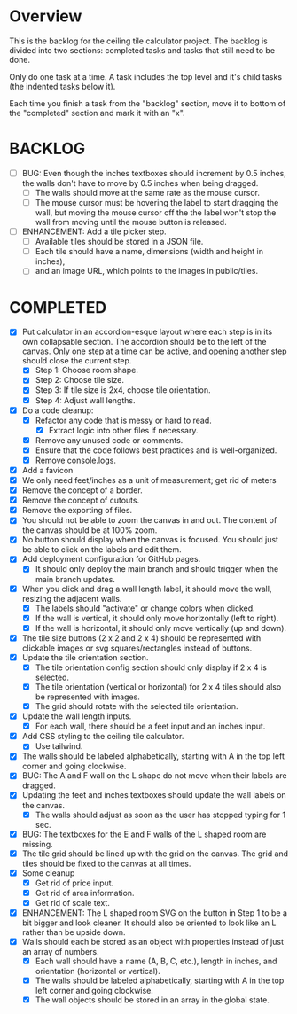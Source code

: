 # Overview

This is the backlog for the ceiling tile calculator project. The backlog is divided into two sections: completed tasks
and tasks that still need to be done.

Only do one task at a time. A task includes the top level and it's child tasks (the indented tasks below it).

Each time you finish a task from the "backlog" section, move it to bottom of the "completed" section and mark it with
an "x".

# BACKLOG

- [ ] BUG: Even though the inches textboxes should increment by 0.5 inches, the walls don't have to move by 0.5 inches
      when being dragged.
  - [ ] The walls should move at the same rate as the mouse cursor.
  - [ ] The mouse cursor must be hovering the label to start dragging the wall, but moving the mouse cursor off the
        the label won't stop the wall from moving until the mouse button is released.
- [ ] ENHANCEMENT: Add a tile picker step.
  - [ ] Available tiles should be stored in a JSON file.
  - [ ] Each tile should have a name, dimensions (width and height in inches),
  - [ ] and an image URL, which points to the images in public/tiles.

# COMPLETED

- [x] Put calculator in an accordion-esque layout where each step is in its own collapsable section. The accordion
      should be to the left of the canvas. Only one step at a time can be active, and opening another step should close the
      current step.
  - [x] Step 1: Choose room shape.
  - [x] Step 2: Choose tile size.
  - [x] Step 3: If tile size is 2x4, choose tile orientation.
  - [x] Step 4: Adjust wall lengths.
- [x] Do a code cleanup:
  - [x] Refactor any code that is messy or hard to read.
    - [x] Extract logic into other files if necessary.
  - [x] Remove any unused code or comments.
  - [x] Ensure that the code follows best practices and is well-organized.
  - [x] Remove console.logs.
- [x] Add a favicon
- [x] We only need feet/inches as a unit of measurement; get rid of meters
- [x] Remove the concept of a border.
- [x] Remove the concept of cutouts.
- [x] Remove the exporting of files.
- [x] You should not be able to zoom the canvas in and out. The content of the canvas should be at 100% zoom.
- [x] No button should display when the canvas is focused. You should just be able to click on the labels and edit them.
- [x] Add deployment configuration for GitHub pages.
  - [x] It should only deploy the main branch and should trigger when the main branch updates.
- [x] When you click and drag a wall length label, it should move the wall, resizing the adjacent walls.
  - [x] The labels should "activate" or change colors when clicked.
  - [x] If the wall is vertical, it should only move horizontally (left to right).
  - [x] If the wall is horizontal, it should only move vertically (up and down).
- [x] The tile size buttons (2 x 2 and 2 x 4) should be represented with clickable images or svg squares/rectangles
      instead of buttons.
- [x] Update the tile orientation section.
  - [x] The tile orientation config section should only display if 2 x 4 is selected.
  - [x] The tile orientation (vertical or horizontal) for 2 x 4 tiles should also be represented with images.
  - [x] The grid should rotate with the selected tile orientation.
- [x] Update the wall length inputs.
  - [x] For each wall, there should be a feet input and an inches input.
- [x] Add CSS styling to the ceiling tile calculator.
  - [x] Use tailwind.
- [x] The walls should be labeled alphabetically, starting with A in the top left corner and going clockwise.
- [x] BUG: The A and F wall on the L shape do not move when their labels are dragged.
- [x] Updating the feet and inches textboxes should update the wall labels on the canvas.
  - [x] The walls should adjust as soon as the user has stopped typing for 1 sec.
- [x] BUG: The textboxes for the E and F walls of the L shaped room are missing.
- [x] The tile grid should be lined up with the grid on the canvas. The grid and tiles should be fixed to the canvas at
      all times.
- [x] Some cleanup
  - [x] Get rid of price input.
  - [x] Get rid of area information.
  - [x] Get rid of scale text.
- [x] ENHANCEMENT: The L shaped room SVG on the button in Step 1 to be a bit bigger and look cleaner. It should
      also be oriented to look like an L rather than be upside down.
- [x] Walls should each be stored as an object with properties instead of just an array of numbers.
  - [x] Each wall should have a name (A, B, C, etc.), length in inches, and orientation (horizontal or vertical).
  - [x] The walls should be labeled alphabetically, starting with A in the top left corner and going clockwise.
  - [x] The wall objects should be stored in an array in the global state.
